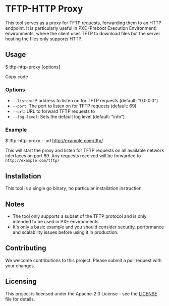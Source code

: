 # TFTP-HTTP Proxy

This tool serves as a proxy for TFTP requests, forwarding them to an HTTP endpoint. It is particularly useful in PXE (Preboot Execution Environment) environments, where the client uses TFTP to download files but the server hosting the files only supports HTTP.

## Usage

$ tftp-http-proxy [options]

Copy code

### Options

- `--listen`: IP address to listen on for TFTP requests (default: "0.0.0.0")
- `--port`: The port to listen on for TFTP requests (default: 69) 
- `--url`: URL to forward TFTP requests to
- `--log-level`: Sets the default log level (default: "info")

### Example

$ tftp-http-proxy --url http://example.com/tftp/

This will start the proxy and listen for TFTP requests on all available network interfaces on port 69. Any requests received will be forwarded to `http://example.com/tftp/`

## Installation

This tool is a single go binary, no particular installation instruction.

## Notes

- The tool only supports a subset of the TFTP protocol and is only intended to be used in PXE environments.
- It's only a basic example and you should consider security, performance and scalability issues before using it in production.

## Contributing

We welcome contributions to this project. Please submit a pull request with your changes.

## Licensing

This project is licensed under the Apache-2.0 License - see the [LICENSE](LICENSE-2.0.txt) file for details.